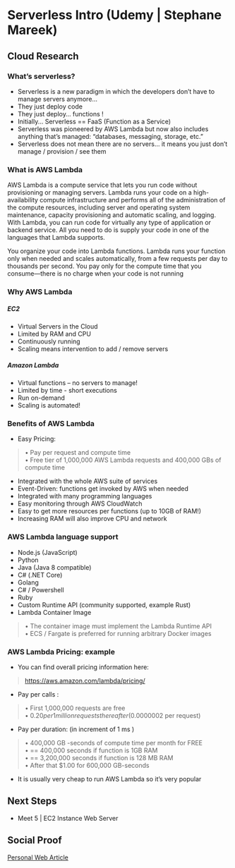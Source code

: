 
# Serverless Intro (Udemy | Stephane Mareek)

## Cloud Research

### What’s serverless?
- Serverless is a new paradigm in which the developers don’t have to 
manage servers anymore… 
- They just deploy code
- They just deploy… functions !
- Initially... Serverless == FaaS (Function as a Service)
- Serverless was pioneered by AWS Lambda but now also includes 
anything that’s managed: “databases, messaging, storage, etc.”
- Serverless does not mean there are no servers…
it means you just don’t manage / provision / see them

### What is AWS Lambda
AWS Lambda is a compute service that lets you run code without provisioning or managing servers. Lambda runs your code on a high-availability compute infrastructure and performs all of the administration of the compute resources, including server and operating system maintenance, capacity provisioning and automatic scaling, and logging. With Lambda, you can run code for virtually any type of application or backend service. All you need to do is supply your code in one of the languages that Lambda supports.

You organize your code into Lambda functions. Lambda runs your function only when needed and scales automatically, from a few requests per day to thousands per second. You pay only for the compute time that you consume—there is no charge when your code is not running

### Why AWS Lambda
##### EC2
- Virtual Servers in the Cloud
- Limited by RAM and CPU
- Continuously running
- Scaling means intervention to add / remove servers
##### Amazon Lambda
- Virtual functions – no servers to manage!
- Limited by time - short executions
- Run on-demand
- Scaling is automated! 

### Benefits of AWS Lambda
- Easy Pricing:
>• Pay per request and compute time
<br>• Free tier of 1,000,000 AWS Lambda requests and 400,000 GBs of compute time
- Integrated with the whole AWS suite of services
- Event-Driven: functions get invoked by AWS when needed
- Integrated with many programming languages
- Easy monitoring through AWS CloudWatch
- Easy to get more resources per functions (up to 10GB of RAM!)
- Increasing RAM will also improve CPU and network

### AWS Lambda language support
- Node.js (JavaScript) 
- Python 
- Java (Java 8 compatible) 
- C# (.NET Core) 
- Golang 
- C# / Powershell 
- Ruby 
- Custom Runtime API (community supported, example Rust) 
- Lambda Container Image 
>• The container image must implement the Lambda Runtime API 
<br>• ECS / Fargate is preferred for running arbitrary Docker images

### AWS Lambda Pricing: example 
- You can find overall pricing information here: 
>https://aws.amazon.com/lambda/pricing/
- Pay per calls
:
>• First 1,000,000 requests are free 
<br>• $0.20 per 1 million requests thereafter ($0.0000002 per request)
- Pay per duration: (in increment of 1 ms
)
>• 400,000 GB
-seconds of compute time per month for FREE
<br>• == 400,000 seconds if function is 1GB RAM 
<br>• == 3,200,000 seconds if function is 128 MB RAM 
<br>• After that $1.00 for 600,000 GB-seconds
- It is usually very cheap to run AWS Lambda so it’s very popular


## Next Steps

- Meet 5 | EC2 Instance Web Server

## Social Proof

[Personal Web Article](https://afifurrohman-id.github.io/article/100DaysOfCloud/cloud.html)
